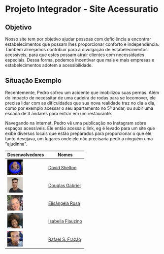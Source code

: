 # Projeto Integrador - Site Acessuratio

## Objetivo
Nosso site tem por objetivo ajudar pessoas com deficiência a encontrar estabelecimentos que possam lhes proporcionar conforto e independência. Também almejamos contribuir para a divulgação de estabelecimentos acessíveis, para que estes possam atrair clientes com necessidades especiais. Dessa forma, podemos incentivar que mais e mais empresas e estabelecimentos adotem a acessibilidade.

## Situação Exemplo
Recentemente, Pedro sofreu um acidente que imobilizou suas pernas. Além do impacto de necessitar de uma cadeira de rodas para se locomover, ele precisa lidar com as dificuldades que sua nova realidade traz no dia a dia, como por exemplo acessar o seu apartamento no 5ª andar, ou subir uma escada de 3 andares para entrar em um restaurante.

Navegando na internet, Pedro vê uma publicação no Instagram sobre espaços acessíveis. Ele então acessa o link, eg é levado para um site que exibe diversos locais que estão preparados para proporcionar o que ele tanto desejava, um lugares onde ele não precisaria pedir a ninguém uma "ajudinha".

|Desenvolvedores                                |Nomes                                                |
|-----------------------------------------------|-----------------------------------------------------|
|![Foto do David](arqs/foto-devs/foto_David.png)|[David Shelton](https://github.com/DavidSheltonSF)   |
|![Foto do Douglas](arqs/foto-devs/foto_Douglas.jpg)|[Douglas Gabriel](https://github.com/dg2003gh)       |
|![Foto da Elisângela](arqs/foto-devs/foto_Elis.png)|[Elisângela Rosa](https://github.com/ElisangelaRosa) |
|![Foto da Isabella](arqs/foto-devs/foto_Isa.png)|[Isabella Flauzino](https://github.com/IsaFlauzin0)|
|![Foto do Rafael](arqs/foto-devs/foto_Rafael.png)|[Rafael S. Frazão](https://github.com/rafaelsfrazao) |
